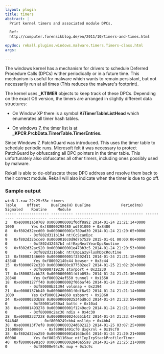 ```yaml
---
layout: plugin
title: timers
abstract: |
  Print kernel timers and associated module DPCs.

  Ref:
  http://computer.forensikblog.de/en/2011/10/timers-and-times.html

epydoc: rekall.plugins.windows.malware.timers.Timers-class.html
args:

---
```


The windows kernel has a mechanism for drivers to schedule Deferred Procedure
Calls (DPCs) wither periodically or in a future time. This mechanism is useful
for malware which wants to remain persistant, but not necessarily run at all
times (This reduces the malware's footprint).

The kernel uses **_KTIMER** objects to keep track of these DPCs. Depending on
the exact OS version, the timers are arranged in slightly different data
structures:

* On Window XP there is a symbol **KiTimerTableListHead** which enumerates all
  timer hash tables.

* On windows 7, the timer list is at **_KPCR.PrcbData.TimerTable.TimerEntries**.

Since Windows 7, PatchGuard was introduced. This uses the timer table to
schedule periodic runs. Microsoft felt it was necessary to protect PatchGuard by
obfuscating all DPC pointers in the timer table. This unfortunately also
obfuscates all other timers, including ones possibly used by malware.

Rekall is able to de-obfuscate these DPC address and resolve them back to their
correct module. Rekall will also indicate when the timer is due to go off.

### Sample output

```
win8.1.raw 22:25:53> timers
Table     Offset     DueTime(H) DueTime              Period(ms)   Signaled    Routine     Module
----- -------------- ---------- -------------------- ---------- ---------- -------------- --------------------
2   0xe00001a58708 0x0000000001f0df8a92 2014-01-24 21:21:14+0000       1000        Yes 0xf80000298480 wdf01000 + 0x8480
8   0xf802d32ecd00 0x0000000001c789ad30 2014-01-24 21:20:05+0000          0          - 0xf802d311b194 nt!CcScanDpc
9   0xf802d32bcce0 0x0000010c0d9d767529 2015-01-01 00:00:00+0000          0          - 0xf802d32467b4 nt!ExpNextYearDpcRoutine
9   0xf802d32ac920 0x0000000001e478b3c5 2014-01-24 21:20:53+0000          0          - 0xf802d3116abc nt!CmpLazyFlushDpcRoutine
13  0xf80002146660 0x0000000001f3302411 2014-01-24 21:21:18+0000      43348        Yes 0xf80002140c44 bowser + 0x3c44
15  0xf8000072e320 0x00000000c877502ee7 2014-01-25 21:02:20+0000          0          - 0xf80000719230 storport + 0x23230
17  0xf800024cbb28 0x0000000001fdfb093c 2014-01-24 21:21:36+0000      28348        Yes 0xf800024af550 tunnel + 0x1550
18  0xe0000127ff40 0x0000000002f06baf46 2014-01-24 21:28:23+0000          0          - 0xf80000b31394 volsnap + 0x2394
21  0xe0000137bb40 0x0000000001f0df8a92 2014-01-24 21:21:14+0000       1000        Yes 0xf8000194a860 usbport + 0x2860
24  0xe00000203b88 0x0000000002534bd8cd 2014-01-24 21:23:59+0000          0          - 0xf80001a930a4 battc + 0x10a4
38  0xe00001493278 0x0000000001f1249ec9 2014-01-24 21:21:14+0000          0          - 0xf80000c2ac30 ndis + 0x4c30
38  0xe00002327228 0x00000000024c651b42 2014-01-24 21:23:47+0000     944848          - 0xf8000249cbb4 mslldp + 0x4bb4
38  0xe000013f7ef8 0x00000000324d602123 2014-01-25 03:07:25+0000   21600000          - 0xf80001491cf0 dxgkrnl + 0x19cf0
38  0xf802d32ea250 0x0000000001d163bc04 2014-01-24 21:20:21+0000      60000        Yes 0xf802d3116bac nt!IopIrpStackProfilerTimer
40  0xf80000e981c0 0x0000000002840a55a8 2014-01-24 21:25:21+0000          0          - 0xf80000e94c9c mup + 0x1c9c
```